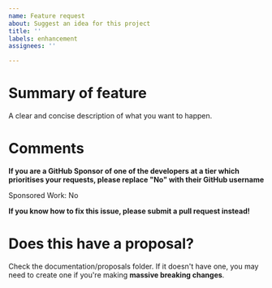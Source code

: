 ```yaml
---
name: Feature request
about: Suggest an idea for this project
title: ''
labels: enhancement
assignees: ''

---
```

# Summary of feature
A clear and concise description of what you want to happen.

# Comments

**__If you are a GitHub Sponsor of one of the developers at a tier which prioritises your requests, please replace "No" with their GitHub username__**

Sponsored Work: No

**__If you know how to fix this issue, please submit a pull request instead!__**

# Does this have a proposal?
Check the documentation/proposals folder. If it doesn't have one, you may need to create one if you're making **massive breaking changes**.
